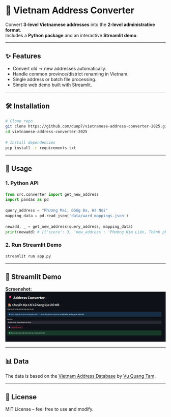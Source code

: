 # 📍 Vietnam Address Converter

Convert **3-level Vietnamese addresses** into the **2-level administrative format**.  
Includes a **Python package** and an interactive **Streamlit demo**.

---

## ✨ Features
- Convert old → new addresses automatically.  
- Handle common province/district renaming in Vietnam.  
- Single address or batch file processing.  
- Simple web demo built with Streamlit.  

---

## 🛠 Installation

```bash
# Clone repo
git clone https://github.com/dunp7/vietnamese-address-converter-2025.git
cd vietnamese-address-converter-2025

# Install dependencies
pip install -r requirements.txt
```

---

## 🚀 Usage

### 1. Python API
```python
from src.converter import get_new_address
import pandas as pd

query_address = "Phương Mai, Đống Đa, Hà Nội"
mapping_data = pd.read_json('data/ward_mappings.json')

newadd, _ = get_new_address(query_address, mapping_data)
print(newadd) # [{'score': 3, 'new_address': 'Phường Kim Liên, Thành phố Hà Nội'}]
```

### 2. Run Streamlit Demo
```bash
streamlit run app.py
```

---

## 🎨 Streamlit Demo

**Screenshot:**  
![demo screenshot](img/main.png)  

---

## 📊 Data
The data is based on the [Vietnam Address Database](https://github.com/quangtam/vietnam-address-database) by [Vu Quang Tam](https://github.com/quangtam).


---

## 📜 License
MIT License – feel free to use and modify.  
